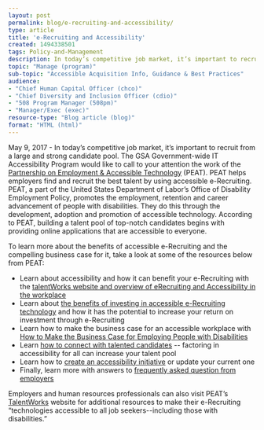 ```yaml
---
layout: post
permalink: blog/e-recruiting-and-accessibility/
type: article
title: 'e-Recruiting and Accessibility'
created: 1494338501
tags: Policy-and-Management
description: In today’s competitive job market, it’s important to recruit from a large and strong candidate pool. 
topic: "Manage (program)"
sub-topic: "Accessible Acquisition Info, Guidance & Best Practices"
audience:
- "Chief Human Capital Officer (chco)"
- "Chief Diversity and Inclusion Officer (cdio)"
- "508 Program Manager (508pm)"
- "Manager/Exec (exec)"
resource-type: "Blog article (blog)"
format: "HTML (html)"
---
```


May 9, 2017 - In today’s competitive job market, it’s important to recruit from a large and strong candidate pool. The GSA Government-wide IT Accessibility Program would like to call to your attention the work of the [Partnership on Employment & Accessible Technology][1] (PEAT). PEAT helps employers find and recruit the best talent by using accessible e-Recruiting. PEAT, a part of the United States Department of Labor’s Office of Disability Employment Policy, promotes the employment, retention and career advancement of people with disabilities. They do this through the development, adoption and promotion of accessible technology. According to PEAT, building a talent pool of top-notch candidates begins with providing online applications that are accessible to everyone.

To learn more about the benefits of accessible e-Recruiting and the compelling business case for it, take a look at some of the resources below from PEAT:

  * <div>
      Learn about accessibility and how it can benefit your e-Recruiting with the <a href="http://www.peatworks.org/talentworks/erecruiting-accessibility" target="_blank">talentWorks website and overview of eRecruiting and Accessibility in the workplace</a>
    </div>

  * <div>
      Learn about <a href="https://www.peatworks.org/digital-accessibility-toolkits/talentworks/erecruiting-and-accessibility/the-roi-of-accessible-erecruiting/" target="_blank">the benefits of investing in accessible e-Recruiting technology</a> and how it has the potential to increase your return on investment through e-Recruiting
    </div>

  * <div>
      Learn how to make the business case for an accessible workplace with <a href="https://www.peatworks.org/digital-accessibility-toolkits/staff-training-resources/accessibility-making-the-business-case-for-employers/" target="_blank">How to Make the Business Case for Employing People with Disabilities</a>
    </div>

  * <div>
      Learn <a href="https://www.peatworks.org/rethinking-how-you-connect-with-talented-candidates/">how to connect with talented candidates</a> -- factoring in accessibility for all can increase your talent pool
    </div>

  * <div>
      Learn how to <a href="https://www.peatworks.org/accessible-technology-action-steps-a-guide-for-employers/" target="_blank">create an accessibility initiative</a> or update your current one
    </div>

  * <div>
      Finally, learn more with answers to <a href="https://www.peatworks.org/webinar-transcript-employers-accessible-technology-the-what-why-and-how/" target="_blank">frequently asked question from employers</a>
    </div>

Employers and human resources professionals can also visit PEAT’s [TalentWorks][2] website for additional resources to make their e-Recruiting “technologies accessible to all job seekers--including those with disabilities.”

 [1]: http://www.peatworks.org/
 [2]: http://www.peatworks.org/talentworks